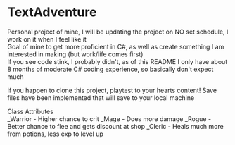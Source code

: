 # TextAdventure
  
Personal project of mine, I will be updating the project on NO set schedule, I work on it when I feel like it  
Goal of mine to get more proficient in C#, as well as create something I am interested in making (but work/life comes first)  
If you see code stink, I probably didn't, as of this README I only have about 8 months of moderate C# coding experience, so basically don't expect much  
  
If you happen to clone this project, playtest to your hearts content! Save files have been implemented that will save to your local machine

Class Attributes  
_Warrior - Higher chance to crit
_Mage - Does more damage
_Rogue - Better chance to flee and gets discount at shop
_Cleric - Heals much more from potions, less exp to level up